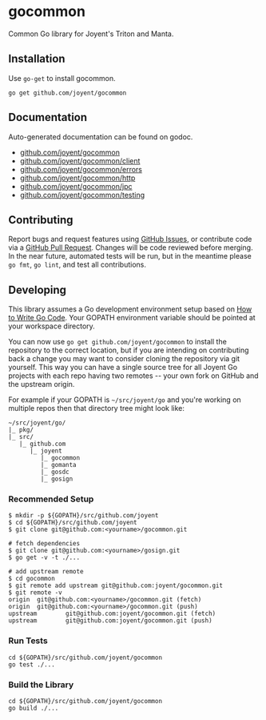 gocommon
========

Common Go library for Joyent's Triton and Manta.

## Installation

Use `go-get` to install gocommon.
```
go get github.com/joyent/gocommon
```

## Documentation

Auto-generated documentation can be found on godoc.

- [github.com/joyent/gocommon](http://godoc.org/github.com/joyent/gocommon)
- [github.com/joyent/gocommon/client](http://godoc.org/github.com/joyent/client)
- [github.com/joyent/gocommon/errors](http://godoc.org/github.com/joyent/gocommon/errors)
- [github.com/joyent/gocommon/http](http://godoc.org/github.com/joyent/gocommon/http)
- [github.com/joyent/gocommon/jpc](http://godoc.org/github.com/joyent/gocommon/jpc)
- [github.com/joyent/gocommon/testing](http://godoc.org/github.com/joyent/gocommon/testing)


## Contributing

Report bugs and request features using [GitHub Issues](https://github.com/joyent/gocommon/issues), or contribute code via a [GitHub Pull Request](https://github.com/joyent/gocommon/pulls). Changes will be code reviewed before merging. In the near future, automated tests will be run, but in the meantime please `go fmt`, `go lint`, and test all contributions.


## Developing

This library assumes a Go development environment setup based on [How to Write Go Code](https://golang.org/doc/code.html). Your GOPATH environment variable should be pointed at your workspace directory.

You can now use `go get github.com/joyent/gocommon` to install the repository to the correct location, but if you are intending on contributing back a change you may want to consider cloning the repository via git yourself. This way you can have a single source tree for all Joyent Go projects with each repo having two remotes -- your own fork on GitHub and the upstream origin.

For example if your GOPATH is `~/src/joyent/go` and you're working on multiple repos then that directory tree might look like:

```
~/src/joyent/go/
|_ pkg/
|_ src/
   |_ github.com
      |_ joyent
         |_ gocommon
         |_ gomanta
         |_ gosdc
         |_ gosign
```

### Recommended Setup

```
$ mkdir -p ${GOPATH}/src/github.com/joyent
$ cd ${GOPATH}/src/github.com/joyent
$ git clone git@github.com:<yourname>/gocommon.git

# fetch dependencies
$ git clone git@github.com:<yourname>/gosign.git
$ go get -v -t ./...

# add upstream remote
$ cd gocommon
$ git remote add upstream git@github.com:joyent/gocommon.git
$ git remote -v
origin  git@github.com:<yourname>/gocommon.git (fetch)
origin  git@github.com:<yourname>/gocommon.git (push)
upstream        git@github.com:joyent/gocommon.git (fetch)
upstream        git@github.com:joyent/gocommon.git (push)
```

### Run Tests

```
cd ${GOPATH}/src/github.com/joyent/gocommon
go test ./...
```

### Build the Library

```
cd ${GOPATH}/src/github.com/joyent/gocommon
go build ./...
```
